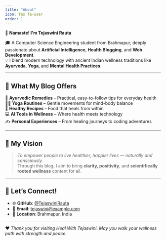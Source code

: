 ```yaml
---
title: "About"
icon: fas fa-user
order: 1
---
```


👋 **Namaste! I'm Tejaswini Rauta**

🎓 A Computer Science Engineering student from Brahmapur, deeply passionate about **Artificial Intelligence**, **Health Blogging**, and **Web Development**.  
💡 I blend modern technology with ancient Indian wellness traditions like **Ayurveda**, **Yoga**, and **Mental Health Practices**.

---

## 🌿 What My Blog Offers

💚 **Ayurvedic Remedies** – Practical, easy-to-follow tips for everyday health  
🧘‍♀️ **Yoga Routines** – Gentle movements for mind-body balance  
🥗 **Healthy Recipes** – Food that heals from within  
💻 **AI Tools in Wellness** – Where health meets technology  
✍️ **Personal Experiences** – From healing journeys to coding adventures

---

## 🎯 My Vision

> *To empower people to live healthier, happier lives — naturally and consciously.*  
Through this blog, I aim to bring **clarity, positivity**, and **scientifically rooted wellness** content for all.

---

## 🔗 Let’s Connect!

- 🌐 **GitHub**: [@TejaswiniRauta](https://github.com/TejaswiniRauta)  
- 📧 **Email**: tejaswini@example.com  
- 📍 **Location**: Brahmapur, India

---

❤️ *Thank you for visiting Heal With Tejaswini. May you walk your wellness path with strength and peace.*
